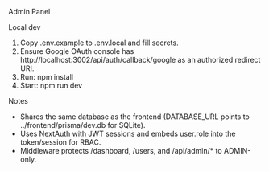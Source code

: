 Admin Panel

Local dev
1) Copy .env.example to .env.local and fill secrets.
2) Ensure Google OAuth console has http://localhost:3002/api/auth/callback/google as an authorized redirect URI.
3) Run: npm install
4) Start: npm run dev

Notes
- Shares the same database as the frontend (DATABASE_URL points to ../frontend/prisma/dev.db for SQLite).
- Uses NextAuth with JWT sessions and embeds user.role into the token/session for RBAC.
- Middleware protects /dashboard, /users, and /api/admin/* to ADMIN-only.

